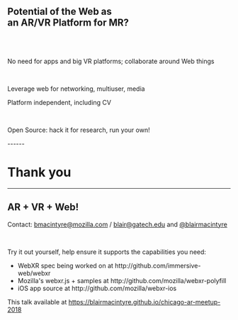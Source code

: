 
<!-- .slide: data-background="resources/textures/ironman.png" -->

<h2>Potential of the Web as <br>an AR/VR Platform for MR?</h2>
<br>
<br>
<p>No need for apps and big VR platforms; collaborate around Web things</p>
<br>
<p>Leverage web for networking, multiuser, media</p>
<p>Platform independent, including CV</p>
<br>
<p>Open Source: hack it for research, run your own!</p>
------

# Thank you

------

<!-- .slide: data-background="resources/textures/background-radial.jpeg" style="text-align: left;" -->

<h2>AR + VR + Web!</h2>
<p>Contact: <a href="mailto:bmacintyre@mozilla.com">bmacintyre@mozilla.com</a> / <a href="mailto:blair@gatech.edu">blair@gatech.edu</a> 
and <a href="https://twitter.com/blairmacintyre">@blairmacintyre</a></p>
<br>
<p>Try it out yourself, help ensure it supports the capabilities you need:</p>
<ul>
    <li>WebXR spec being worked on at http://github.com/immersive-web/webxr</li>
    <li>Mozilla's webxr.js + samples at http://github.com/mozilla/webxr-polyfill</li>
    <li>iOS app source at http://github.com/mozilla/webxr-ios</li>
</ul>

<p>This talk available at <a href="https://blairmacintyre.github.io/chicago-ar-meetup-2018">https://blairmacintyre.github.io/chicago-ar-meetup-2018</a></p>

